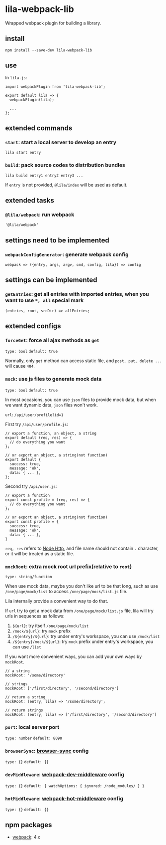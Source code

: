 # lila-webpack-lib

Wrapped webpack plugin for building a library.

## install

```
npm install --save-dev lila-webpack-lib
```

## use

In `lila.js`:

```
import webpackPlugin from 'lila-webpack-lib';

export default lila => {
  webpackPlugin(lila);

  ...
};
```

## extended commands

### `start`: start a local server to develop an entry

```
lila start entry
```

### `build`: pack source codes to distribution bundles

```
lila build entry1 entry2 entry3 ...
```

If `entry` is not provided, `@lila/index` will be used as default.

## extended tasks

### `@lila/webpack`: run webpack

```
'@lila/webpack'
```

## settings need to be implemented

### `webpackConfigGenerator`: generate webpack config

```
webpack => ({entry, args, argv, cmd, config, lila}) => config
```

## settings can be implemented

### `getEntries`: get all entries with imported entries, when you want to use `*, all` special mark

```
(entries, root, srcDir) => allEntries;
```

## extended configs

### `forceGet`: force all ajax methods as `get`

`type: bool` `default: true`

Normally, only `get` method can access static file, and `post, put, delete ...` will cause `404`.

### `mock`: use js files to generate mock data

`type: bool` `default: true`

In most occasions, you can use `json` files to provide mock data, but when we want dynamic data, `json` files won't work.

`url`: `/api/user/profile?id=1`

First try `/api/user/profile.js`:

```
// export a function, an object, a string
export default (req, res) => {
  // do everything you want
};

// or export an object, a string(not function)
export default {
  success: true,
  message: 'ok',
  data: { ... },
};
```

Second try `/api/user.js`:

```
// export a function
export const profile = (req, res) => {
  // do everything you want
};

// or export an object, a string(not function)
export const profile = {
  success: true,
  message: 'ok',
  data: { ... },
}
```

`req, res` refers to [Node Http](https://nodejs.org/dist/latest-v8.x/docs/api/http.html), and file name should not contain `.` character, or it will be treated as a static file.

### `mockRoot`: extra mock root url prefix(relative to `root`)

`type: string/function`

When use mock data, maybe you don't like url to be that long, such as use `/one/page/mock/list` to access `/one/page/mock/list.js` file.

Lila internally provide a convenient way to do that.

If `url` try to get a mock data from `/one/page/mock/list.js` file, lila will try urls in sequences as follows:

1. `${url}`: try itself `/one/page/mock/list`
2. `/mock/${url}`: try `mock` prefix
3. `/${entry}/${url}`: try under entry's workspace, you can use `/mock/list`
4. `/${entry}/mock/${url}`: try `mock` prefix under entry's workspace, you can use `/list`

If you want more convenient ways, you can add your own ways by `mockRoot`.

```
// a string
mockRoot: '/some/directory'

// strings
mockRoot: ['/first/directory', '/second/directory']

// return a string
mockRoot: (entry, lila) => '/some/directory';

// return strings
mockRoot: (entry, lila) => ['/first/directory', '/second/directory']
```

### `port`: local server port

`type: number` `default: 8090`

### `browserSync`: [browser-sync](https://github.com/BrowserSync/browser-sync) config

`type: {}` `default: {}`

### `devMiddleware`: [webpack-dev-middleware](https://github.com/webpack/webpack-dev-middleware) config

`type: {}` `default: { watchOptions: { ignored: /node_modules/ } }`

### `hotMiddleware`: [webpack-hot-middleware](https://github.com/webpack-contrib/webpack-hot-middleware) config

`type: {}` `default: {}`

## npm packages

- [webpack](https://github.com/webpack/webpack): 4.x
